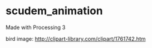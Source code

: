 # scudem_animation
Made with Processing 3

bird image: http://clipart-library.com/clipart/1761742.htm
